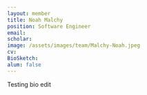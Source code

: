 ```yaml
---
layout: member
title: Noah Malchy
position: Software Engineer
email: 
scholar: 
image: /assets/images/team/Malchy-Noah.jpeg
cv: 
BioSketch: 
alum: false
---
```

Testing bio edit

